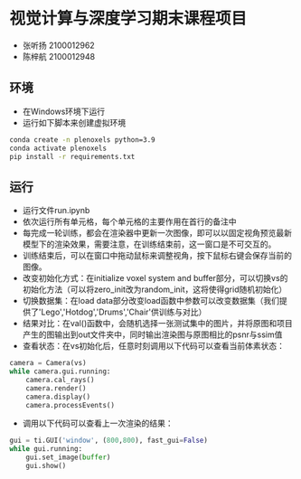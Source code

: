 # 视觉计算与深度学习期末课程项目
- 张听扬 2100012962
- 陈梓航 2100012948

## 环境
- 在Windows环境下运行
- 运行如下脚本来创建虚拟环境
```sh
conda create -n plenoxels python=3.9
conda activate plenoxels
pip install -r requirements.txt
```

## 运行
- 运行文件run.ipynb
- 依次运行所有单元格，每个单元格的主要作用在首行的备注中
- 每完成一轮训练，都会在渲染器中更新一次图像，即可以以固定视角预览最新模型下的渲染效果，需要注意，在训练结束前，这一窗口是不可交互的。
- 训练结束后，可以在窗口中拖动鼠标来调整视角，按下鼠标右键会保存当前的图像。
- 改变初始化方式：在initialize voxel system and buffer部分，可以切换vs的初始化方法（可以将zero_init改为random_init，这将使得grid随机初始化）
- 切换数据集：在load data部分改变load函数中参数可以改变数据集（我们提供了'Lego','Hotdog','Drums','Chair'供训练与对比）
-  结果对比：在val()函数中，会随机选择一张测试集中的图片，并将原图和项目产生的图输出到out文件夹中，同时输出渲染图与原图相比的psnr与ssim值
-  查看状态：在vs初始化后，任意时刻调用以下代码可以查看当前体素状态：
```python
camera = Camera(vs)
while camera.gui.running:
    camera.cal_rays()
    camera.render()
    camera.display()
    camera.processEvents()
```
- 调用以下代码可以查看上一次渲染的结果：
```python
gui = ti.GUI('window', (800,800), fast_gui=False)
while gui.running:
    gui.set_image(buffer)
    gui.show()
```